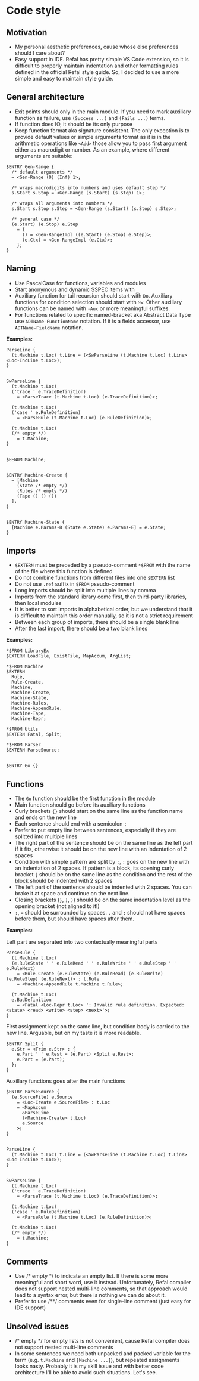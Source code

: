 ﻿# Code style

## Motivation

- My personal aesthetic preferences, cause whose else preferences should I care about?
- Easy support in IDE. Refal has pretty simple VS Code extension, so it is difficult to properly maintain indentation and other formatting rules defined in the official Refal style guide. So, I decided to use a more simple and easy to maintain style guide.

## General architecture

- Exit points should only in the main module. If you need to mark auxiliary function as failure, use `(Success ...)` and `(Fails ...)` terms.
- If function does IO, it should be its only purpose
- Keep function format aka signature consistent. The only exception is to provide default values or simple arguments format as it is in the arithmetic operations like `<Add>` those allow you to pass first argument either as macrodigit or number. As an example, where different arguments are suitable:
```refal
$ENTRY Gen-Range {
  /* default arguments */
  = <Gen-Range (0) (Inf) 1>;

  /* wraps macrodigits into numbers and uses default step */
  s.Start s.Stop = <Gen-Range (s.Start) (s.Stop) 1>;

  /* wraps all arguments into numbers */
  s.Start s.Stop s.Step = <Gen-Range (s.Start) (s.Stop) s.Step>;

  /* general case */
  (e.Start) (e.Stop) e.Step
    = {
      () = <Gen-RangeImpl ((e.Start) (e.Stop) e.Step)>;
      (e.Ctx) = <Gen-RangeImpl (e.Ctx)>;
    };
}
```

## Naming

- Use PascalCase for functions, variables and modules
- Start anonymous and dynamic $SPEC items with `_`
- Auxiliary function for tail recursion should start with `Do`. Auxiliary functions for condition selection should start with `Sw`. Other auxiliary functions can be named with `-Aux` or more meaningful suffixes.
- For functions related to specific named-bracket aka Abstract Data Type use `ADTName-FunctionName` notation. If it is a fields accessor, use `ADTName-FieldName` notation.


**Examples:**
```refal
ParseLine {
  (t.Machine t.Loc) t.Line = (<SwParseLine (t.Machine t.Loc) t.Line> <Loc-IncLine t.Loc>);
}


SwParseLine {
  (t.Machine t.Loc)
  ('trace ' e.TraceDefinition)
    = <ParseTrace (t.Machine t.Loc) (e.TraceDefinition)>;

  (t.Machine t.Loc)
  ('case ' e.RuleDefinition)
    = <ParseRule (t.Machine t.Loc) (e.RuleDefinition)>;

  (t.Machine t.Loc)
  (/* empty */)
    = t.Machine;
}


$EENUM Machine;


$ENTRY Machine-Create {
  = [Machine
    (State /* empty */)
    (Rules /* empty */)
    (Tape () () ())
  ];
}


$ENTRY Machine-State {
  [Machine e.Params-B (State e.State) e.Params-E] = e.State;
}
```

## Imports

- `$EXTERN` must be preceded by a pseudo-comment `*$FROM` with the name of the file where this function is defined
- Do not combine functions from different files into one `$EXTERN` list
- Do not use `.ref` suffix in `$FROM` pseudo-comment
- Long imports should be split into multiple lines by comma
- Imports from the standard library come first, then third-party libraries, then local modules
- It is better to sort imports in alphabetical order, but we understand that it is difficult to maintain this order manually, so it is not a strict requirement
- Between each group of imports, there should be a single blank line
- After the last import, there should be a two blank lines

**Examples:**
```refal
*$FROM LibraryEx
$EXTERN LoadFile, ExistFile, MapAccum, ArgList;

*$FROM Machine
$EXTERN
  Rule,
  Rule-Create,
  Machine,
  Machine-Create,
  Machine-State,
  Machine-Rules,
  Machine-AppendRule,
  Machine-Tape,
  Machine-Repr;

*$FROM Utils
$EXTERN Fatal, Split;

*$FROM Parser
$EXTERN ParseSource;


$ENTRY Go {}
```

## Functions

- The `Go` function should be the first function in the module
- Main function should go before its auxiliary functions
- Curly brackets `{}` should start on the same line as the function name and ends on the new line
- Each sentence should end with a semicolon `;`
- Prefer to put empty line between sentences, especially if they are splitted into multiple lines
- The right part of the sentence should be on the same line as the left part if it fits, otherwise it should be on the new line with an indentation of 2 spaces
- Condition with simple pattern are split by `:`, `:` goes on the new line with an indentation of 2 spaces. If pattern is a block, its opening curly bracket `{` should be on the same line as the condition and the rest of the block should be indented with 2 spaces
- The left part of the sentence should be indented with 2 spaces. You can brake it at space and continue on the next line.
- Closing brackets (`}`, `]`, `)`) should be on the same indentation level as the opening bracket (not aligned to it!)
- `:`, `=` should be surrounded by spaces. `,` and `;` should not have spaces before them, but should have spaces after them.

**Examples:**

Left part are separated into two contextually meaningful parts

```refal
ParseRule {
  (t.Machine t.Loc)
  (e.RuleState ' ' e.RuleRead ' ' e.RuleWrite ' ' e.RuleStep ' ' e.RuleNext)
    = <Rule-Create (e.RuleState) (e.RuleRead) (e.RuleWrite) (e.RuleStep) (e.RuleNext)> : t.Rule
    = <Machine-AppendRule t.Machine t.Rule>;

  (t.Machine t.Loc)
  e.BadDefinition
    = <Fatal <Loc-Repr t.Loc> ': Invalid rule definition. Expected: <state> <read> <write> <step> <next>'>;
}
```

First assignment kept on the same line, but condition body is carried to the new line.
Arguable, but on my taste it is more readable.
```refal
$ENTRY Split {
  e.Str = <Trim e.Str> : {
    e.Part ' ' e.Rest = (e.Part) <Split e.Rest>;
    e.Part = (e.Part);
  };
}
```

Auxillary functions goes after the main functions

```refal
$ENTRY ParseSource {
  (e.SourceFile) e.Source
    = <Loc-Create e.SourceFile> : t.Loc
    = <MapAccum
      &ParseLine
      (<Machine-Create> t.Loc)
      e.Source
    >;
}


ParseLine {
  (t.Machine t.Loc) t.Line = (<SwParseLine (t.Machine t.Loc) t.Line> <Loc-IncLine t.Loc>);
}


SwParseLine {
  (t.Machine t.Loc)
  ('trace ' e.TraceDefinition)
    = <ParseTrace (t.Machine t.Loc) (e.TraceDefinition)>;

  (t.Machine t.Loc)
  ('case ' e.RuleDefinition)
    = <ParseRule (t.Machine t.Loc) (e.RuleDefinition)>;

  (t.Machine t.Loc)
  (/* empty */)
    = t.Machine;
}
```


## Comments

- Use /* empty */ to indicate an empty list. If there is some more meaningful and short word, use it instead. Unfortunately, Refal compiler does not support nested multi-line comments, so that approach would lead to a syntax error, but there is nothing we can do about it.
- Prefer to use /**/ comments even for single-line comment (just easy for IDE support)


## Unsolved issues

- /* empty */ for empty lists is not convenient, cause Refal compiler does not support nested multi-line comments
- In some sentences we need both unpacked and packed variable for the term (e.g. `t.Machine` and `[Machine ...]`), but repeated assignments looks nasty. Probably it is my skill issue and with better code architecture I'll be able to avoid such situations. Let's see.
